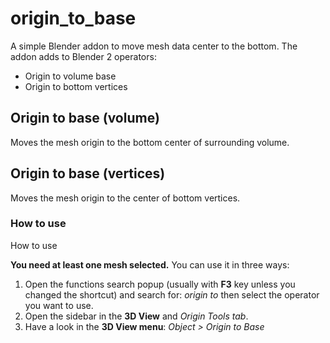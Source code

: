 # origin_to_base

A simple Blender addon to move mesh data center to the bottom.
The addon adds to Blender 2 operators:
- Origin to volume base
- Origin to bottom vertices

## Origin to base (volume)

Moves the mesh origin to the bottom center of surrounding volume.

## Origin to base (vertices)

Moves the mesh origin to the center of bottom vertices.

### How to use

How to use

**You need at least one mesh selected.**
You can use it in three ways:
1. Open the functions search popup (usually with **F3** key unless you changed the shortcut) and search for: _origin to_ then select the operator you want to use.
2. Open the sidebar in the **3D View** and _Origin Tools tab_.
3. Have a look in the **3D View menu**: _Object > Origin to Base_

